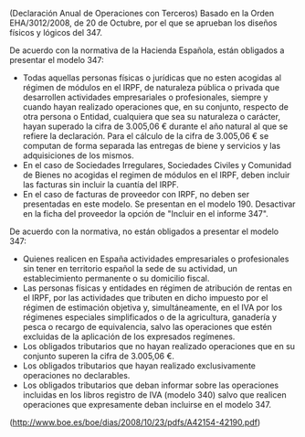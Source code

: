 (Declaración Anual de Operaciones con Terceros) Basado en la Orden
EHA/3012/2008, de 20 de Octubre, por el que se aprueban los diseños
físicos y lógicos del 347.

De acuerdo con la normativa de la Hacienda Española, están obligados a
presentar el modelo 347:

- Todas aquellas personas físicas o jurídicas que no esten acogidas al
  régimen de módulos en el IRPF, de naturaleza pública o privada que
  desarrollen actividades empresariales o profesionales, siempre y
  cuando hayan realizado operaciones que, en su conjunto, respecto de
  otra persona o Entidad, cualquiera que sea su naturaleza o carácter,
  hayan superado la cifra de 3.005,06 € durante el año natural al que se
  refiere la declaración. Para el cálculo de la cifra de 3.005,06 € se
  computan de forma separada las entregas de biene y servicios y las
  adquisiciones de los mismos.
- En el caso de Sociedades Irregulares, Sociedades Civiles y Comunidad
  de Bienes no acogidas el regimen de módulos en el IRPF, deben incluir
  las facturas sin incluir la cuantía del IRPF.
- En el caso de facturas de proveedor con IRPF, no deben ser presentadas
  en este modelo. Se presentan en el modelo 190. Desactivar en la ficha
  del proveedor la opción de "Incluir en el informe 347".

De acuerdo con la normativa, no están obligados a presentar el modelo
347:

- Quienes realicen en España actividades empresariales o profesionales
  sin tener en territorio español la sede de su actividad, un
  establecimiento permanente o su domicilio fiscal.
- Las personas físicas y entidades en régimen de atribución de rentas en
  el IRPF, por las actividades que tributen en dicho impuesto por el
  régimen de estimación objetiva y, simultáneamente, en el IVA por los
  régimenes especiales simplificados o de la agricultura, ganadería y
  pesca o recargo de equivalencia, salvo las operaciones que estén
  excluidas de la aplicación de los expresados regímenes.
- Los obligados tributarios que no hayan realizado operaciones que en su
  conjunto superen la cifra de 3.005,06 €.
- Los obligados tributarios que hayan realizado exclusivamente
  operaciones no declarables.
- Los obligados tributarios que deban informar sobre las operaciones
  incluidas en los libros registro de IVA (modelo 340) salvo que
  realicen operaciones que expresamente deban incluirse en el modelo
  347.

(<http://www.boe.es/boe/dias/2008/10/23/pdfs/A42154-42190.pdf>)
